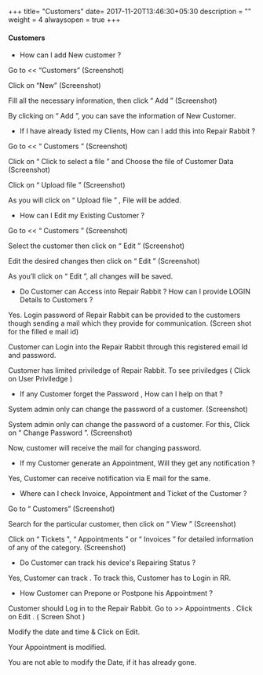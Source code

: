 +++
title= "Customers"
date= 2017-11-20T13:46:30+05:30
description = ""
weight = 4
alwaysopen = true
+++

#### Customers


*  How can I add New customer ? 

Go to << “Customers” 
          (Screenshot)

Click on “New”
          (Screenshot) 

Fill all the necessary  information,  then click “ Add ”
          (Screenshot) 

By clicking on “ Add ”, you can save the information of New Customer. 


* If I have already listed my Clients, How can I add this into Repair Rabbit ?

Go to << “ Customers ”
         (Screenshot) 

Click on “ Click to select a file ” and Choose the file of Customer Data
       (Screenshot)

Click on “ Upload file ”
       (Screenshot)

As you will click on “ Upload file ” , File will be added.

* How can I Edit my Existing Customer ?

Go to << “ Customers ”
         (Screenshot) 

Select the customer then click on “ Edit ”
        (Screenshot)

Edit the desired changes then click on “ Edit ” 
        (Screenshot)

As you’ll click on “ Edit ”, all changes will be saved.


* Do Customer can Access into Repair Rabbit ? How can I provide LOGIN Details to Customers ?

Yes. Login password of Repair Rabbit can be provided to the customers though sending a mail which they provide for communication. (Screen shot for the filled e mail id)

Customer can Login into the Repair Rabbit through this registered email Id and password.

Customer has limited priviledge of Repair Rabbit. To see priviledges ( Click on User Priviledge )

* If any Customer forget the Password , How can I help on that ?

System admin only can change the password of a customer.
           (Screenshot)

System admin only can change the password of a customer. For this, Click on “ Change Password ”.
           (Screenshot)

Now, customer will receive the mail for changing password. 


* If my Customer generate an Appointment, Will they get any notification ? 

Yes, Customer can receive notification via E mail for the same. 


* Where can I check Invoice, Appointment and Ticket of the Customer ?

Go to “ Customers”
           (Screenshot) 
 
Search for the particular customer, then click on “ View ” 
           (Screenshot)  

Click on “ Tickets ", “ Appointments ” or “ Invoices ” for detailed information of any of the category.
           (Screenshot)


* Do Customer can track his device's Repairing Status ?

Yes, Customer can track . To track this, Customer has to Login in RR. 



* How Customer can Prepone or Postpone his Appointment ?

Customer should Log in to the Repair Rabbit. Go to >> Appointments . Click on Edit . ( Screen Shot )

Modify the date and time & Click on Edit.

Your Appointment is modified. 

You are not able to modify the Date, if it has already gone. 
























